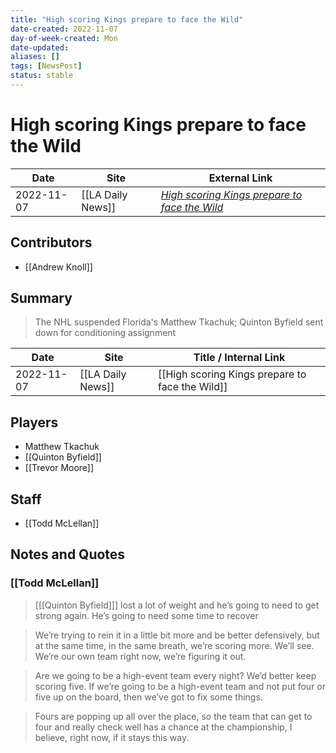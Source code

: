 ```yaml
---
title: "High scoring Kings prepare to face the Wild"
date-created: 2022-11-07
day-of-week-created: Mon
date-updated: 
aliases: []
tags: [NewsPost]
status: stable
---
```


# High scoring Kings prepare to face the Wild

| Date       | Site | External Link                                                                                                                      |
| ---------- | ---- | ---------------------------------------------------------------------------------------------------------------------------------- |
| 2022-11-07 | [[LA Daily News]]     | [*High scoring Kings prepare to face the Wild*](https://www.dailynews.com/2022/11/07/high-scoring-kings-prepare-to-face-the-wild/) |

## Contributors
- [[Andrew Knoll]]

## Summary
> The NHL suspended Florida's Matthew Tkachuk; Quinton Byfield sent down for conditioning assignment

| Date | Site | Title / Internal Link | 
| ---- | ---- | --------------------- |
| 2022-11-07 | [[LA Daily News]]       | [[High scoring Kings prepare to face the Wild]]                                                                                                                | 

## Players
- Matthew Tkachuk
- [[Quinton Byfield]]
- [[Trevor Moore]]

## Staff
- [[Todd McLellan]]

## Notes and Quotes
### [[Todd McLellan]]
> \[[[Quinton Byfield]]] lost a lot of weight and he’s going to need to get strong again. He’s going to need some time to recover

> We’re trying to rein it in a little bit more and be better defensively, but at the same time, in the same breath, we’re scoring more. We’ll see. We’re our own team right now, we’re figuring it out.

> Are we going to be a high-event team every night? We’d better keep scoring five. If we’re going to be a high-event team and not put four or five up on the board, then we’ve got to fix some things.

> Fours are popping up all over the place, so the team that can get to four and really check well has a chance at the championship, I believe, right now, if it stays this way.